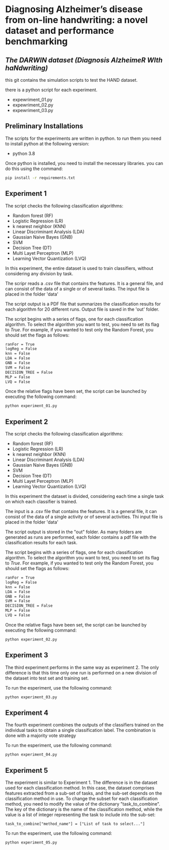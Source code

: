 # Diagnosing Alzheimer’s disease from on-line handwriting: a novel dataset and performance benchmarking
## _The DARWIN dataset (Diagnosis AlzheimeR WIth haNdwriting)_


this git contains the simulation scripts to test the HAND dataset.

there is a python script for each experiment.

- expewriment_01.py
- expewriment_02.py
- expewriment_03.py


## Preliminary Installations
The scripts for the experiments are written in python. to run them you need to install python at the following version:
- python 3.8

Once python is installed, you need to install the necessary libraries. you can do this using the command:
```sh
pip install -r requirements.txt
```

## Experiment 1
The script checks the following classification algorithms:
 - Random forest (RF)
 - Logistic Regression (LR)
 - k nearest neighbor (KNN)
 - Linear Discriminant Analysis (LDA)
 - Gaussian Naive Bayes (GNB)
 - SVM
 - Decision Tree (DT)
 - Multi Layet Perceptron (MLP)
 - Learning Vector Quantization (LVQ)
 
In this experiment, the entire dataset is used to train classifiers, without considering any division by task.

The scripr reads a .csv file that contains the features. It is a general file, and can consist 
of the data of a single or of several tasks. 
The input file is placed in the folder 'data'

The script output is a PDF file that summarizes the classification results for each algorithm for 
20 different runs. Output file is saved in the 'out' folder.

The script begins with a series of flags, one for each classification algorithm. To select the algorithm you want to test, you need to set its flag to _True_.
For example, if you wanted to test only the Random Forest, you should set the flags as follows:
```sh
ranFor = True
logReg = False
knn = False
LDA = False
GNB = False
SVM = False
DECISION_TREE = False
MLP = False
LVQ = False
```

Once the relative flags have been set, the script can be launched by executing the following command:
```cmd
python experiment_01.py
```

## Experiment 2
The script checks the following classification algorithms:
 - Random forest (RF)
 - Logistic Regression (LR)
 - k nearest neighbor (KNN)
 - Linear Discriminant Analysis (LDA)
 - Gaussian Naive Bayes (GNB)
 - SVM
 - Decision Tree (DT)
 - Multi Layet Perceptron (MLP)
 - Learning Vector Quantization (LVQ)

In this experiment the dataset is divided, considering each time a single task on which each classifier is trained.

The input is a .csv file that contains the features. It is a general file, it can consist 
of the data of a single activity or of several activities. Thi input file is placed in the 
folder 'data'

The script output is stored in the "out" folder. As many folders are generated as runs are 
performed, each folder contains a pdf file with the classification results for each task.

The script begins with a series of flags, one for each classification algorithm. To select the algorithm you want to test, you need to set its flag to _True_.
For example, if you wanted to test only the Random Forest, you should set the flags as follows:
```sh
ranFor = True
logReg = False
knn = False
LDA = False
GNB = False
SVM = False
DECISION_TREE = False
MLP = False
LVQ = False
```

Once the relative flags have been set, the script can be launched by executing the following command:
```cmd
python experiment_02.py
```


## Experiment 3
The third experiment performs in the same way as experiment 2. The only difference is that this time only one run is performed on a new division of the dataset into test set and training set.

To run the esperiment, use the following command:
```cmd
python experiment_03.py
```


## Experiment 4
The fourth experiment combines the outputs of the classifiers trained on the individual tasks to obtain a single classification label.
The combination is done with a majority vote strategy

To run the esperiment, use the following command:
```cmd
python experiment_04.py
```

## Experiment 5
The experiment is similar to Experiment 1.
The difference is in the dataset used for each classification method. In this case, the 
dataset comprises features extracted from a sub-set of tasks, and the sub-set depends on
the classification method in use. To change the subset for each classification method, you 
need to modify the value of the dictionary "task_to_combine". The key of the dictionary is
the name of the classification  method, while the value is a list of integer representing 
the task to include into the  sub-set:

    task_to_combine["method_name"] = ["List of task to select..."]

To run the esperiment, use the following command:
```cmd
python experiment_05.py
```
